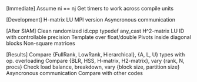 [Immediate]
Assume ni == nj
Get timers to work across compile units

[Development]
H-matrix LU
MPI version
Asyncronous communication

[After SIAM]
Clean randomized id.cpp
typedef any_cast
H^2-matrix LU
ID with controllable precision
Template over float/double
Pivots inside diagonal blocks
Non-square matrices

[Results]
Compare {FullRank, LowRank, Hierarchical}, {A, L, U} types with op. overloading
Compare {BLR, HSS, H-matrix, H2-matrix}, vary {rank, N, procs}
Check load balance, breakdown, vary {block size, partition size}
Asyncronous communication
Compare with other codes